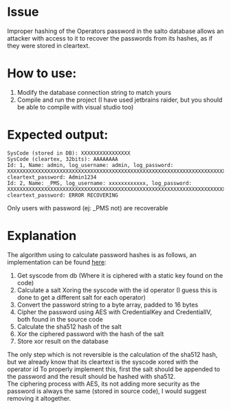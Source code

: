# Issue
Improper hashing of the Operators password in the salto database allows an attacker with access to it to recover the passwords from its hashes, as if they were stored in cleartext.
# How to use:
1. Modify the database connection string to match yours
2. Compile and run the project (I have used jetbrains raider, but you should be able to compile with visual studio too)
# Expected output:
```
SysCode (stored in DB): XXXXXXXXXXXXXXXX
SysCode (cleartex, 32bits): AAAAAAAA
Id: 1, Name: admin, log_username: admin, log_password: XXXXXXXXXXXXXXXXXXXXXXXXXXXXXXXXXXXXXXXXXXXXXXXXXXXXXXXXXXXXXXXXXXXXXXXXXXXXXXXX, cleartext_password: Admin1234
Id: 2, Name: _PMS, log_username: xxxxxxxxxxxx, log_password: XXXXXXXXXXXXXXXXXXXXXXXXXXXXXXXXXXXXXXXXXXXXXXXXXXXXXXXXXXXXXXXXXXXXXXXXXXXXXXXX, cleartext_password: ERROR RECOVERING
```
Only users with password (ej: _PMS not) are recoverable
# Explanation
The algorithm using to calculate password hashes is as follows, an implementation can be found [here](fixme):
1. Get syscode from db (Where it is ciphered with a static key found on the code)
2. Calculate a salt Xoring the syscode with the id operator (I guess this is done to get a different salt for each operator)
3. Convert the password string to a byte array, padded to 16 bytes
4. Cipher the password using AES with CredentialKey and CredentialIV, both found in the source code
5. Calculate the sha512 hash of the salt 
6. Xor the ciphered password with the hash of the salt
7. Store xor result on the database

The only step which is not reversible is the calculation of the sha512 hash, but we already know that its cleartext is the syscode xored with the operator id
To properly implement this, first the salt should be appended to the password and the result should be hashed with sha512.\
The ciphering process with AES, its not adding more security as the password is always the same (stored in source code), I would suggest removing it altogether.